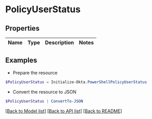 # PolicyUserStatus
## Properties

Name | Type | Description | Notes
------------ | ------------- | ------------- | -------------

## Examples

- Prepare the resource
```powershell
$PolicyUserStatus = Initialize-Okta.PowerShellPolicyUserStatus 
```

- Convert the resource to JSON
```powershell
$PolicyUserStatus | ConvertTo-JSON
```

[[Back to Model list]](../README.md#documentation-for-models) [[Back to API list]](../README.md#documentation-for-api-endpoints) [[Back to README]](../README.md)

